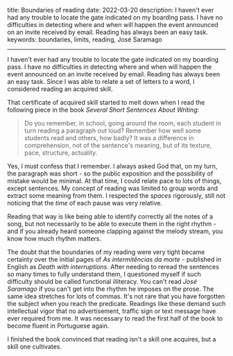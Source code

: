 title: Boundaries of reading
date: 2022-03-20
description: I haven't ever had any trouble to locate the gate indicated on my boarding pass. I have no difficulties in detecting where and when will happen the event announced on an invite received by email. Reading has always been an easy task.
keywords: boundaries, limits, reading, José Saramago

---

I haven't ever had any trouble to locate the gate indicated on my boarding pass. I have no difficulties in detecting where and when will happen the event announced on an invite received by email. Reading has always been an easy task. Since I was able to relate a set of letters to a word, I considered reading an acquired skill.

That certificate of acquired skill started to melt down when I read the following piece in the book *Several Short Sentences About Writing*:

> Do you remember, in school, going around the room, each student in turn reading a paragraph out loud? Remember how well some students read and others, how badly? It was a difference in comprehension, not of the sentence's meaning, but of its texture, pace, structure, actuality.

Yes, I must confess that I remember. I always asked God that, on my turn, the paragraph was short - so the public exposition and the possibility of mistake would be minimal. At that time, I could relate pace to lots of things, except sentences. My concept of reading was limited to group words and extract some meaning from them. I respected the *spaces* rigorously, still not noticing that the *time* of each pause was very relative.

Reading that way is like being able to identify correctly all the notes of a song, but not necessarily to be able to execute them in the right rhythm - and if you already heard someone clapping against the melody stream, you know how much rhythm matters.

The doubt that the boundaries of my reading were very tight became certainty over the initial pages of *As intermitências da morte* - published in English as *Death with interruptions*. After needing to reread the sentences so many times to fully understand them, I questioned myself if such difficulty should be called functional illiteracy. You can't read *José Saramago* if you can't get into the rhythm he imposes on the prose. The same idea stretches for lots of commas. It's not rare that you have forgotten the subject when you reach the predicate. Readings like these demand such intellectual vigor that no advertisement, traffic sign or text message have ever required from me. It was necessary to read the first half of the book to become fluent in Portuguese again.

I finished the book convinced that reading isn't a skill one acquires, but a skill one cultivates.
